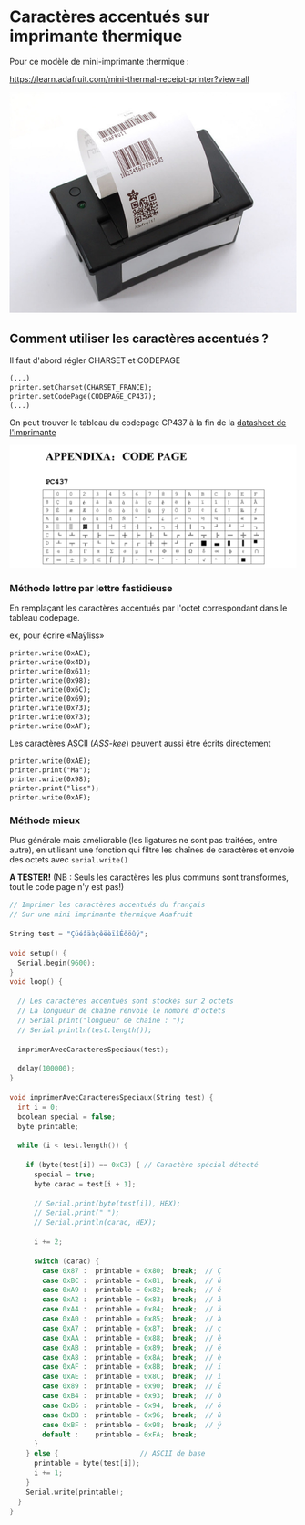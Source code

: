 # Caractères accentués sur imprimante thermique

Pour ce modèle de mini-imprimante thermique :

https://learn.adafruit.com/mini-thermal-receipt-printer?view=all

![adafruit thermal printer](./assets/adafruit_mini_thermal_printer.jpg?0)

## Comment utiliser les caractères accentués ?

Il faut d'abord régler CHARSET et CODEPAGE

```
(...)
printer.setCharset(CHARSET_FRANCE);
printer.setCodePage(CODEPAGE_CP437);
(...)
```

On peut trouver le tableau du codepage CP437 à la fin de la [datasheet de l'imprimante](./assets/A2-user-manual.pdf)

![codepage CP437](./assets/codepage_cp437.png?0)

### Méthode lettre par lettre fastidieuse

En remplaçant les caractères accentués par l'octet correspondant dans le tableau codepage.

ex, pour écrire «Maÿliss»
```
printer.write(0xAE);
printer.write(0x4D);
printer.write(0x61);
printer.write(0x98);
printer.write(0x6C);
printer.write(0x69);
printer.write(0x73);
printer.write(0x73);
printer.write(0xAF);
```
Les caractères [ASCII](https://en.wikipedia.org/wiki/ASCII) (*ASS-kee*) peuvent aussi être écrits directement
```
printer.write(0xAE);
printer.print("Ma");
printer.write(0x98);
printer.print("liss");
printer.write(0xAF);
```

### Méthode mieux

Plus générale mais améliorable (les ligatures ne sont pas traitées, entre autre), en utilisant une fonction qui filtre les chaînes de caractères et envoie des octets avec `serial.write()`

**A TESTER!** (NB : Seuls les caractères les plus communs sont transformés, tout le code page n'y est pas!)

```c
// Imprimer les caractères accentués du français
// Sur une mini imprimante thermique Adafruit

String test = "ÇüéâäàçêëèïîÉôöûÿ";

void setup() {
  Serial.begin(9600);
}
void loop() {

  // Les caractères accentués sont stockés sur 2 octets
  // La longueur de chaîne renvoie le nombre d'octets
  // Serial.print("longueur de chaîne : ");
  // Serial.println(test.length());

  imprimerAvecCaracteresSpeciaux(test);

  delay(100000);
}

void imprimerAvecCaracteresSpeciaux(String test) {
  int i = 0;
  boolean special = false;
  byte printable;

  while (i < test.length()) {

    if (byte(test[i]) == 0xC3) { // Caractère spécial détecté
      special = true;
      byte carac = test[i + 1];

      // Serial.print(byte(test[i]), HEX);
      // Serial.print(" ");
      // Serial.println(carac, HEX);

      i += 2;

      switch (carac) {
        case 0x87 :  printable = 0x80;  break;  // Ç
        case 0xBC :  printable = 0x81;  break;  // ü
        case 0xA9 :  printable = 0x82;  break;  // é
        case 0xA2 :  printable = 0x83;  break;  // â
        case 0xA4 :  printable = 0x84;  break;  // ä
        case 0xA0 :  printable = 0x85;  break;  // à
        case 0xA7 :  printable = 0x87;  break;  // ç
        case 0xAA :  printable = 0x88;  break;  // ê
        case 0xAB :  printable = 0x89;  break;  // ë
        case 0xA8 :  printable = 0x8A;  break;  // è
        case 0xAF :  printable = 0x8B;  break;  // ï
        case 0xAE :  printable = 0x8C;  break;  // î
        case 0x89 :  printable = 0x90;  break;  // É
        case 0xB4 :  printable = 0x93;  break;  // ô
        case 0xB6 :  printable = 0x94;  break;  // ö
        case 0xBB :  printable = 0x96;  break;  // û
        case 0xBF :  printable = 0x98;  break;  // ÿ
        default :    printable = 0xFA;  break;
      }
    } else {                    // ASCII de base
      printable = byte(test[i]);
      i += 1;
    }
    Serial.write(printable);
  }
}
```

